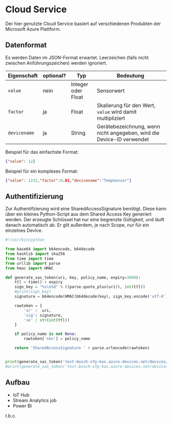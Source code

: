 # Cloud Service

Der hier genutzte Cloud Service basiert auf verschiedenen Produkten der Microsoft Azure Plattform.

## Datenformat

Es werden Daten im JSON-Format erwartet. Leerzeichen (falls nicht zwischen Anführungszeichen) werden ignoriert.

| Eigenschaft  | optional?    | Typ                    | Bedeutung                                                             |
| ------------ | ------------ | ---------------------- | --------------------------------------------------------------------- |
| `value`      | nein         | Integer oder Float     | Sensorwert                                                            |
| `factor`     | ja           | Float                  | Skalierung für den Wert, `value` wird damit multipliziert             | 
| `devicename` | ja           | String                 | Gerätebezeichnung, wenn nicht angegeben, wird die Device-ID verwendet |

Beispiel für das einfachste Format:
```json
{"value": 12}
```

Beispiel für ein komplexes Format:
```json
{"value": 1232,"factor":0.01,"devicename":"TempSensor"}
```

## Authentifizierung

Zur Authentifzierung wird eine SharedAccessSignature benötigt. Diese kann über ein kleines Python-Script aus dem Shared Access Key generiert werden. Der erzeugte Schlüssel hat nur eine begrenzte Gültigkeit, und läuft danach automatisch ab. Er gilt außerdem, je nach Scope, nur für ein einzelnes Device.

```python
#!/usr/bin/python

from base64 import b64encode, b64decode
from hashlib import sha256
from time import time
from urllib import parse
from hmac import HMAC

def generate_sas_token(uri, key, policy_name, expiry=3600):
    ttl = time() + expiry
    sign_key = "%s\n%d" % ((parse.quote_plus(uri)), int(ttl))
    #print(sign_key)
    signature = b64encode(HMAC(b64decode(key), sign_key.encode('utf-8'), sha256).digest())

    rawtoken = {
        'sr' :  uri,
        'sig': signature,
        'se' : str(int(ttl))
    }

    if policy_name is not None:
        rawtoken['skn'] = policy_name

    return 'SharedAccessSignature ' + parse.urlencode(rawtoken)


print(generate_sas_token('test-bosch-sfp-kos.azure-devices.net/devices/test-dev-id', '<insert key here>', None))
#print(generate_sas_token('test-bosch-sfp-kos.azure-devices.net/devices', '<insert key here>', 'device'))
```

## Aufbau

* IoT Hub
* Stream Analytics job
* Power BI

t.b.c.
